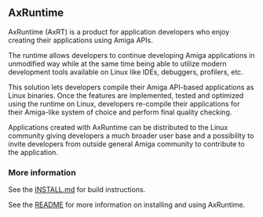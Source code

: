 ## AxRuntime

AxRuntime (AxRT) is a product for application developers who enjoy creating their applications using Amiga APIs.

The runtime allows developers to continue developing Amiga applications in unmodified way while at the same time being able to utilize modern development tools available on Linux like IDEs, debuggers, profilers, etc.

This solution lets developers compile their Amiga API-based applications as Linux binaries. Once the features are implemented, tested and optimized using the runtime on Linux, developers re-compile their applications for their Amiga-like system of choice and perform final quality checking.

Applications created with AxRuntime can be distributed to the Linux community giving developers a much broader user base and a possibility to invite developers from outside general Amiga community to contribute to the application.

### More information

See the [INSTALL.md](https://github.com/deadw00d/AROS/blob/alt-runtime/INSTALL.md) for build instructions.

See the [README](https://github.com/deadw00d/AROS/tree/alt-runtime/arch/all-runtime/docs/distribution) for more information on installing and using AxRuntime.
